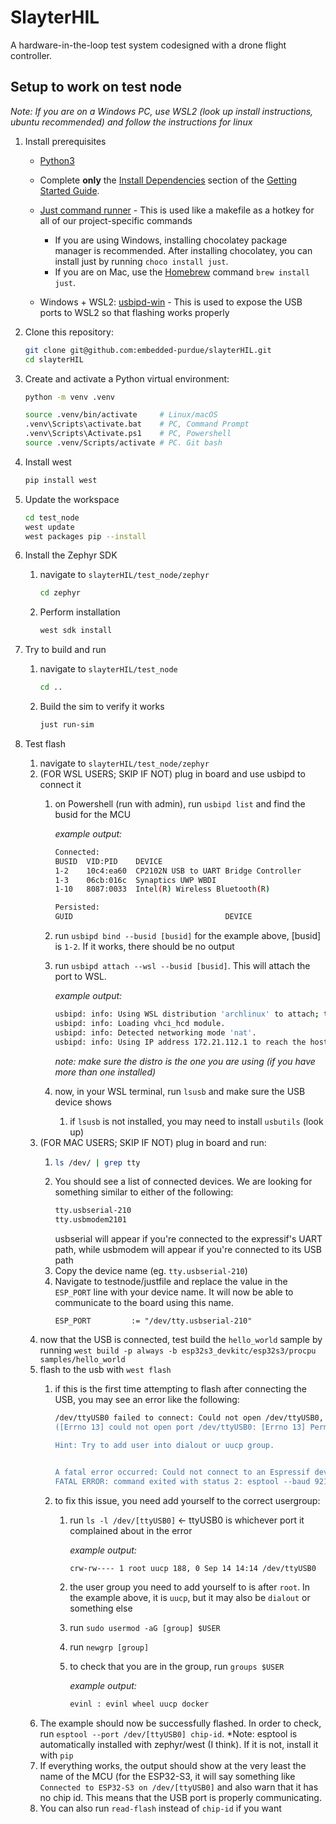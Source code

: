 # SlayterHIL

A hardware-in-the-loop test system codesigned with a drone flight controller.

## Setup to work on test node

_Note: If you are on a Windows PC, use WSL2 (look up install instructions, ubuntu recommended) and follow the instructions for linux_

1. Install prerequisites

    - [Python3](https://www.geeksforgeeks.org/python/download-and-install-python-3-latest-version/)

    - Complete **only** the [Install Dependencies](https://docs.zephyrproject.org/latest/develop/getting_started/index.html#install-dependencies) section of the [Getting Started Guide](https://docs.zephyrproject.org/latest/develop/getting_started/index.html#getting-started-guide).

    - [Just command runner](https://github.com/casey/just?tab=readme-ov-file#installation) - This is used like a makefile as a hotkey for all of our project-specific commands
        - If you are using Windows, installing chocolatey package manager is recommended. After installing chocolatey, you can install just by running `choco install just`.
        - If you are on Mac, use the [Homebrew](https://brew.sh/) command `brew install just`.

    - Windows + WSL2: [usbipd-win](https://learn.microsoft.com/en-us/windows/wsl/connect-usb) - This is used to expose the USB ports to WSL2 so that flashing works properly

2. Clone this repository:
    ```bash
    git clone git@github.com:embedded-purdue/slayterHIL.git
    cd slayterHIL
    ```

3. Create and activate a Python virtual environment:
    ```bash
    python -m venv .venv
    
    source .venv/bin/activate     # Linux/macOS
    .venv\Scripts\activate.bat    # PC, Command Prompt
    .venv\Scripts\Activate.ps1    # PC, Powershell
    source .venv/Scripts/activate # PC. Git bash
    ```

4. Install west
    ```bash
    pip install west
    ```

5. Update the workspace
    ```bash
    cd test_node
    west update
    west packages pip --install
    ```

6. Install the Zephyr SDK
    1. navigate to `slayterHIL/test_node/zephyr`
        ```bash
        cd zephyr
        ```
    2.  Perform installation 
        ```bash
        west sdk install
        ```

7. Try to build and run
    1. navigate to `slayterHIL/test_node`
        ```bash
        cd ..
        ```
    2.  Build the sim to verify it works 
        ```bash
        just run-sim
        ```

8. Test flash
    1. navigate to `slayterHIL/test_node/zephyr`
    3. (FOR WSL USERS; SKIP IF NOT) plug in board and use usbipd to connect it
       1. on Powershell (run with admin), run `usbipd list` and find the busid for the MCU

          *example output:*
          ```bash
          Connected:
          BUSID  VID:PID    DEVICE                                                                      STATE
          1-2    10c4:ea60  CP2102N USB to UART Bridge Controller                         Not shared
          1-3    06cb:016c  Synaptics UWP WBDI                                            Not shared
          1-10   8087:0033  Intel(R) Wireless Bluetooth(R)                                Not shared

          Persisted:
          GUID                                  DEVICE
          ```
       2. run `usbipd bind --busid [busid]` for the example above, [busid] is `1-2`. If it works, there should be no output
       3. run `usbipd attach --wsl --busid [busid]`. This will attach the port to WSL.
      
          *example output:*
          ```bash
          usbipd: info: Using WSL distribution 'archlinux' to attach; the device will be available in all WSL 2 distributions.
          usbipd: info: Loading vhci_hcd module.
          usbipd: info: Detected networking mode 'nat'.
          usbipd: info: Using IP address 172.21.112.1 to reach the host.
          ```
          *note: make sure the distro is the one you are using (if you have more than one installed)*
       4. now, in your WSL terminal, run `lsusb` and make sure the USB device shows
           1. if `lsusb` is not installed, you may need to install `usbutils` (look up)
    4. (FOR MAC USERS; SKIP IF NOT) plug in board and run:
       1. ```bash
          ls /dev/ | grep tty
          ```
       2. You should see a list of connected devices. We are looking for something similar to either of the following: 
          ```bash
          tty.usbserial-210
          tty.usbmodem2101
          ```
          usbserial will appear if you're connected to the expressif's UART path, while usbmodem will appear if you're connected to its USB path
       3. Copy the device name (eg. `tty.usbserial-210`)
       4. Navigate to testnode/justfile and replace the value in the `ESP_PORT` line with your device name. It will now be able to communicate to the board using this name.
          ```
          ESP_PORT         := "/dev/tty.usbserial-210"
          ```
    6. now that the USB is connected, test build the `hello_world` sample by running `west build -p always -b esp32s3_devkitc/esp32s3/procpu samples/hello_world`
    7. flash to the usb with `west flash`
       1. if this is the first time attempting to flash after connecting the USB, you may see an error like the following:

          ```bash
          /dev/ttyUSB0 failed to connect: Could not open /dev/ttyUSB0, the port is busy or doesn't exist.
          ([Errno 13] could not open port /dev/ttyUSB0: [Errno 13] Permission denied: '/dev/ttyUSB0')

          Hint: Try to add user into dialout or uucp group.


          A fatal error occurred: Could not connect to an Espressif device on any of the 1 available serial ports.
          FATAL ERROR: command exited with status 2: esptool --baud 921600 --before default-reset --after hard-reset write-flash -u --flash-mode dio --flash-freq 80m --flash-size 8MB 0x0 /home/evinl/es@p/slayterHIL/test_node/zephyr/build/zephyr/zephyr.bin
          ```
       2. to fix this issue, you need add yourself to the correct usergroup:
          1. run `ls -l /dev/[ttyUSB0]` <- ttyUSB0 is whichever port it complained about in the error

             *example output:*
             ```bash
             crw-rw---- 1 root uucp 188, 0 Sep 14 14:14 /dev/ttyUSB0
             ```
          2. the user group you need to add yourself to is after `root`. In the example above, it is `uucp`, but it may also be `dialout` or something else
          3. run `sudo usermod -aG [group] $USER`
          4. run `newgrp [group]`
          5. to check that you are in the group, run `groups $USER`

             *example output:*
             ```bash
             evinl : evinl wheel uucp docker
             ```
    8. The example should now be successfully flashed. In order to check, run `esptool --port /dev/[ttyUSB0] chip-id`. *Note: esptool is automatically installed with zephyr/west (I think). If it is not, install it with `pip`
    9. If everything works, the output should show at the very least the name of the MCU (for the ESP32-S3, it will say something like `Connected to ESP32-S3 on /dev/[ttyUSB0]` and also warn that it has no chip id. This means that the USB port is properly communicating.
    10. You can also run `read-flash` instead of `chip-id` if you want
